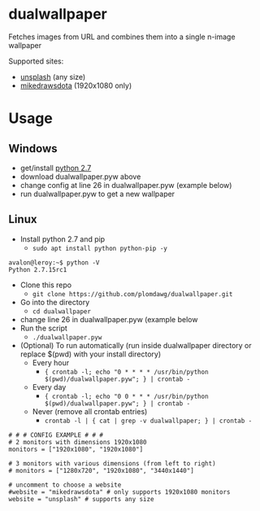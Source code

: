 # dualwallpaper
Fetches images from URL and combines them into a single n-image wallpaper

Supported sites:
  - [unsplash](https://www.unsplash.com) (any size)
  - [mikedrawsdota](http://mdd.hirshon.net/) (1920x1080 only)
  
# Usage

## Windows
  - get/install [python 2.7](https://www.python.org/downloads/)
  - download dualwallpaper.pyw above
  - change config at line 26 in dualwallpaper.pyw (example below)
  - run dualwallpaper.pyw to get a new wallpaper
  
  
## Linux
  - Install python 2.7 and pip
    - `sudo apt install python python-pip -y`
 ```
 avalon@leroy:~$ python -V
 Python 2.7.15rc1
 ```
  - Clone this repo 
    - `git clone https://github.com/plomdawg/dualwallpaper.git`
  - Go into the directory
    - `cd dualwallpaper`
  - change line 26 in dualwallpaper.pyw (example below
  - Run the script
    - `./dualwallpaper.pyw`
  - (Optional) To run automatically (run inside dualwallpaper directory or replace $(pwd) with your install directory)
    - Every hour
      - `{ crontab -l; echo "0 * * * * /usr/bin/python $(pwd)/dualwallpaper.pyw"; } | crontab -`
    - Every day
      - `{ crontab -l; echo "0 0 * * * /usr/bin/python $(pwd)/dualwallpaper.pyw"; } | crontab -`
    - Never (remove all crontab entries)
      - `crontab -l | { cat | grep -v dualwallpaper; } | crontab -`
  
```
# # # CONFIG EXAMPLE # # #
# 2 monitors with dimensions 1920x1080
monitors = ["1920x1080", "1920x1080"]

# 3 monitors with various dimensions (from left to right)
# monitors = ["1280x720", "1920x1080", "3440x1440"]

# uncomment to choose a website
#website = "mikedrawsdota" # only supports 1920x1080 monitors
website = "unsplash" # supports any size
```
